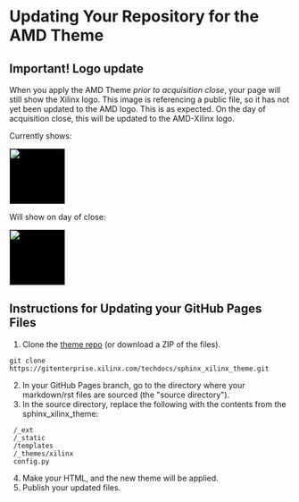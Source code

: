 # Updating Your Repository for the AMD Theme

## **Important!** Logo update

When you apply the AMD Theme *prior to acquisition close*, your page will still show the Xilinx logo. This image is referencing a public file, so it has not yet been updated to the AMD logo. This is as expected. On the day of acquisition close, this will be updated to the AMD-Xilinx logo.

Currently shows:

<img style="background-color:black;" height=100 src="https://gitenterprise.xilinx.com/erinl/theme-tests/blob/main/xilinx-header-logo-blk.png?raw=true">
<p>

Will show on day of close:

<img style="background-color:black;" height=100 src="https://gitenterprise.xilinx.com/erinl/theme-tests/blob/main/21928600-A_AMD_Xilinx_Lockup_RGB_WHT_2.png?raw=true">

## Instructions for Updating your GitHub Pages Files

1. Clone the [theme repo](https://gitenterprise.xilinx.com/techdocs/sphinx_xilinx_theme) (or download a ZIP of the files).

 ```
git clone https://gitenterprise.xilinx.com/techdocs/sphinx_xilinx_theme.git
```

2. In your GitHub Pages branch, go to the directory where your markdown/rst files are sourced (the "source directory").
3. In the source directory, replace the following with the contents from the sphinx_xilinx_theme:

 ```
  /_ext
  /_static
  /templates
  /_themes/xilinx
  config.py
  ```

4. Make your HTML, and the new theme will be applied.
5. Publish your updated files.
